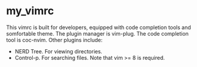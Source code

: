 # my_vimrc

This vimrc is built for developers, equipped with code completion tools and somfortable theme. The plugin manager is vim-plug. The code completion tool is coc-nvim. Other plugins include:
* NERD Tree. For viewing directories.
* Control-p. For searching files.
Note that vim >= 8 is required.
